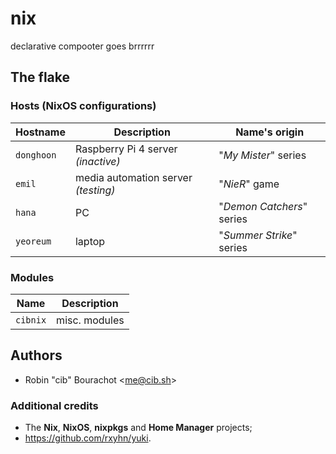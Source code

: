 # nix
declarative compooter goes brrrrrr

## The flake

### Hosts (NixOS configurations)

| Hostname     | Description                         | Name's origin             |
| ------------ | ----------------------------------- | ------------------------- |
| `donghoon`   | Raspberry Pi 4 server *(inactive)*  | "*My Mister*" series      |
| `emil`       | media automation server *(testing)* | "*NieR*" game             |
| `hana`       | PC                                  | "*Demon Catchers*" series |
| `yeoreum`    | laptop                              | "*Summer Strike*" series  |

### Modules

| Name     | Description   |
| -------- | ------------- |
| `cibnix` | misc. modules |

## Authors
- Robin "cib" Bourachot <[me@cib.sh](mailto:me@cib.sh)>

### Additional credits
- The **Nix**, **NixOS**, **nixpkgs** and **Home Manager** projects;
- https://github.com/rxyhn/yuki.
